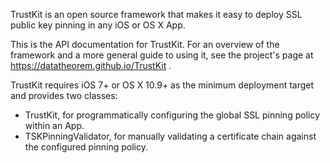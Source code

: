 TrustKit is an open source framework that makes it easy to deploy SSL public key
pinning in any iOS or OS X App.

This is the API documentation for TrustKit. For an overview of the framework and
a more general guide to using it, see the project's page at
https://datatheorem.github.io/TrustKit .

TrustKit requires iOS 7+ or OS X 10.9+ as the minimum deployment target and
provides two classes:

* TrustKit, for programmatically configuring the global SSL pinning policy within an App.
* TSKPinningValidator, for manually validating a certificate chain against the
configured pinning policy.
